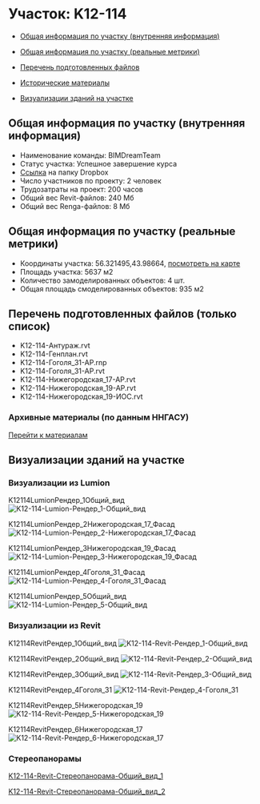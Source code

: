 # Участок: K12-114

* [Общая информация по участку (внутренняя информация)](#Chapter1)

* [Общая информация по участку (реальные метрики)](#Chapter2)

* [Перечень подготовленных файлов](#Chapter3)

* [Исторические материалы](#Chapter5)

* [Визуализации зданий на участке](#Chapter6)

## <a id="Chapter1"></a> Общая информация по участку (внутренняя информация)
+ Наименование команды: BIMDreamTeam
+ Статус участка: Успешное завершение курса
+ [Ссылка](https://www.dropbox.com/sh/wvvgv1nw1iqred9/AAC09zxuLEomf3e9mARcARDSa/K12_114?dl=0) на папку Dropbox
+ Число участников по проекту: 2 человек
+ Трудозатраты на проект: 200 часов
+ Общий вес Revit-файлов: 240 Мб
+ Общий вес Renga-файлов: 8 Мб
## <a id="Chapter2"></a> Общая информация по участку (реальные метрики)
+ Координаты участка: 56.321495,43.98664, [посмотреть на карте](https://yandex.ru/maps/47/nizhny-novgorod/?ll=43.98664%2C56.321495&z=19)
+ Площадь участка: 5637 м2
+ Количество замоделированных объектов: 4 шт.
+ Общая площадь смоделированных объектов: 935 м2
## <a id="Chapter3"></a> Перечень подготовленных файлов (только список)
+ K12-114-Антураж.rvt
+ K12-114-Генплан.rvt
+ K12-114-Гоголя_31-АР.rnp
+ K12-114-Гоголя_31-АР.rvt
+ K12-114-Нижегородская_17-АР.rvt
+ K12-114-Нижегородская_19-АР.rvt
+ K12-114-Нижегородская_19-ИОС.rvt
### <a id="Chapter5"></a> Архивные материалы (по данным ННГАСУ)
[Перейти к материалам](/BuidingsInfo/3fb79471-6822-4468-80bc-2d7a35aa4885/About.md)
## <a id="Chapter6"></a> Визуализации зданий на участке
### Визуализации из Lumion
K12114LumionРендер_1Общий_вид
![K12-114-Lumion-Рендер_1-Общий_вид](/Images/K12_114/K12-114-Lumion-Рендер_1-Общий_вид_Compressed.jpg)

K12114LumionРендер_2Нижегородская_17_Фасад
![K12-114-Lumion-Рендер_2-Нижегородская_17_Фасад](/Images/K12_114/K12-114-Lumion-Рендер_2-Нижегородская_17_Фасад_Compressed.jpg)

K12114LumionРендер_3Нижегородская_19_Фасад
![K12-114-Lumion-Рендер_3-Нижегородская_19_Фасад](/Images/K12_114/K12-114-Lumion-Рендер_3-Нижегородская_19_Фасад_Compressed.jpg)

K12114LumionРендер_4Гоголя_31_Фасад
![K12-114-Lumion-Рендер_4-Гоголя_31_Фасад](/Images/K12_114/K12-114-Lumion-Рендер_4-Гоголя_31_Фасад_Compressed.jpg)

K12114LumionРендер_5Общий_вид
![K12-114-Lumion-Рендер_5-Общий_вид](/Images/K12_114/K12-114-Lumion-Рендер_5-Общий_вид_Compressed.jpg)

### Визуализации из Revit
K12114RevitРендер_1Общий_вид
![K12-114-Revit-Рендер_1-Общий_вид](/Images/K12_114/K12-114-Revit-Рендер_1-Общий_вид_Compressed.jpg)

K12114RevitРендер_2Общий_вид
![K12-114-Revit-Рендер_2-Общий_вид](/Images/K12_114/K12-114-Revit-Рендер_2-Общий_вид_Compressed.jpg)

K12114RevitРендер_3Общий_вид
![K12-114-Revit-Рендер_3-Общий_вид](/Images/K12_114/K12-114-Revit-Рендер_3-Общий_вид_Compressed.jpg)

K12114RevitРендер_4Гоголя_31
![K12-114-Revit-Рендер_4-Гоголя_31](/Images/K12_114/K12-114-Revit-Рендер_4-Гоголя_31_Compressed.jpg)

K12114RevitРендер_5Нижегородская_19
![K12-114-Revit-Рендер_5-Нижегородская_19](/Images/K12_114/K12-114-Revit-Рендер_5-Нижегородская_19_Compressed.jpg)

K12114RevitРендер_6Нижегородская_17
![K12-114-Revit-Рендер_6-Нижегородская_17](/Images/K12_114/K12-114-Revit-Рендер_6-Нижегородская_17_Compressed.jpg)

### Стереопанорамы
[K12-114-Revit-Стереопанорама-Общий_вид_1](https://pano.autodesk.com/pano.html?url=jpgs/89250108-efb2-4608-80f6-21540115f819&version=2)

[K12-114-Revit-Стереопанорама-Общий_вид_2](https://pano.autodesk.com/pano.html?url=jpgs/821581d3-e575-48c6-addf-5750360de030&version=2)

